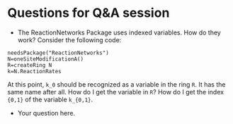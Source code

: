 # Questions for Q&A session

- The ReactionNetworks Package uses indexed variables.  How do they work?  Consider the following code:

```
needsPackage("ReactionNetworks")
N=oneSiteModificationA()
R=createRing N
k=N.ReactionRates
```

  At this point, `k_0` should be recognized as a variable in the ring
  `R`.  It has the same name after all.  How do I get the variable in
  `R`?  How do I get the index `{0,1}` of the variable `k_{0,1}`.


- Your question here. 